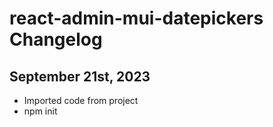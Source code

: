 # react-admin-mui-datepickers Changelog

## September 21st, 2023

-   Imported code from project
-   npm init
